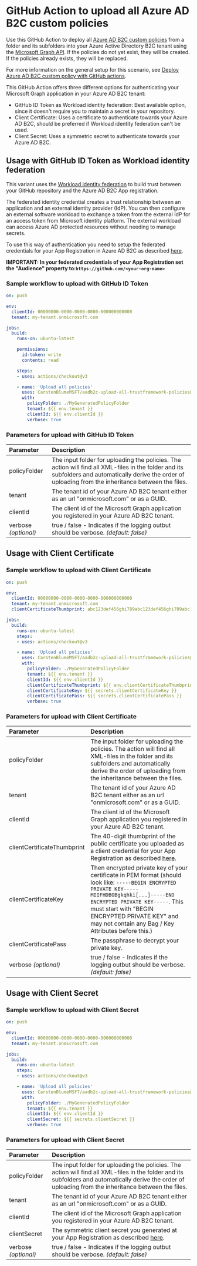 # GitHub Action to upload all Azure AD B2C custom policies

Use this GitHub Action to deploy all [Azure AD B2C custom policies](https://docs.microsoft.com/azure/active-directory-b2c/custom-policy-overview) from a folder and its subfolders into your Azure Active Directory B2C tenant using the [Microsoft Graph API](https://docs.microsoft.com/graph/api/resources/trustframeworkpolicy?view=graph-rest-beta). If the policies do not yet exist, they will be created. If the policies already exists, they will be replaced.

For more information on the general setup for this scenario, see [Deploy Azure AD B2C custom policy with GitHub actions](https://docs.microsoft.com/azure/active-directory-b2c/deploy-custom-policies-github-action).

This GitHub Action offers three different options for authenticating your Microsoft Graph application in your Azure AD B2C tenant:
- GitHub ID Token as Workload identity federation: Best available option, since it doesn't require you to maintain a secret in your repository.
- Client Certificate: Uses a certificate to authenticate towards your Azure AD B2C, should be preferred if Workload identity federation can't be used.
- Client Secret: Uses a symmetric secret to authenticate towards your Azure AD B2C.

## Usage with GitHub ID Token as Workload identity federation
This variant uses the [Workload identity federation](https://learn.microsoft.com/en-us/azure/active-directory/develop/workload-identity-federation) to build trust between your GitHub repository and the Azure AD B2C App registration.

The federated identity credential creates a trust relationship between an application and an external identity provider (IdP). You can then configure an external software workload to exchange a token from the external IdP for an access token from Microsoft identity platform. The external workload can access Azure AD protected resources without needing to manage secrets.

To use this way of authentication you need to setup the federated credentials for your App Registration in Azure AD B2C as described [here](https://learn.microsoft.com/en-us/azure/active-directory/develop/workload-identity-federation-create-trust?pivots=identity-wif-apps-methods-azp#github-actions).

**IMPORTANT: In your federated credentials of your App Registration set the "Audience" property to:```https://github.com/<your-org-name>```**
### Sample workflow to upload with GitHub ID Token

```yaml
on: push

env:
  clientId: 00000000-0000-0000-0000-000000000000
  tenant: my-tenant.onmicrosoft.com

jobs:
  build:
    runs-on: ubuntu-latest

    permissions:
      id-token: write
      contents: read

    steps:
    - uses: actions/checkout@v3

    - name: 'Upload all policies'
      uses: CarstenBlumeMSFT/aadb2c-upload-all-trustframework-policies@v0.0.1
      with:
        policyFolder: ./MyGeneratedPolicyFolder
        tenant: ${{ env.tenant }}
        clientId: ${{ env.clientId }}
        verbose: true
```

### Parameters for upload with GitHub ID Token
| Parameter | Description |
| :-------- | :---------- |
| policyFolder | The input folder for uploading the policies. The action will find all XML-files in the folder and its subfolders and automatically derive the order of uploading from the inheritance between the files. |
| tenant | The tenant id of your Azure AD B2C tenant either as an url "onmicrosoft.com" or as a GUID. |
| clientId | The client id of the Microsoft Graph application you registered in your Azure AD B2C tenant. |
| verbose *(optional)* | true / false - Indicates if the logging outbut should be verbose. *(default: false)* |

## Usage with Client Certificate
### Sample workflow to upload with Client Certificate

```yaml
on: push

env:
  clientId: 00000000-0000-0000-0000-000000000000
  tenant: my-tenant.onmicrosoft.com
  clientCertificateThumbprint: abc123def456ghi789abc123def456ghi789abc1

jobs:
  build:
    runs-on: ubuntu-latest
    steps:
    - uses: actions/checkout@v3

    - name: 'Upload all policies'
      uses: CarstenBlumeMSFT/aadb2c-upload-all-trustframework-policies@v0.0.1
      with:
        policyFolder: ./MyGeneratedPolicyFolder
        tenant: ${{ env.tenant }}
        clientId: ${{ env.clientId }}
        clientCertificateThumbprint: ${{ env.clientCertificateThumbprint }}
        clientCertificateKey: ${{ secrets.clientCertificateKey }}
        clientCertificatePass: ${{ secrets.clientCertificatePass }}
        verbose: true
```

### Parameters for upload with Client Certificate
| Parameter | Description |
| :-------- | :---------- |
| policyFolder | The input folder for uploading the policies. The action will find all XML-files in the folder and its subfolders and automatically derive the order of uploading from the inheritance between the files. |
| tenant | The tenant id of your Azure AD B2C tenant either as an url "onmicrosoft.com" or as a GUID. |
| clientId | The client id of the Microsoft Graph application you registered in your Azure AD B2C tenant. |
| clientCertificateThumbprint | The 40-digit thumbprint of the public certificate you uploaded as a client credential for your App Registration as described [here](https://learn.microsoft.com/en-us/azure/active-directory/develop/howto-create-service-principal-portal#option-1-upload-a-certificate).  |
| clientCertificateKey | Then encrypted private key of your certificate in PEM format (should look like: ```-----BEGIN ENCRYPTED PRIVATE KEY-----MIIFHDBOBgkqhki[...]-----END ENCRYPTED PRIVATE KEY-----```. This must start with "BEGIN ENCRYPTED PRIVATE KEY" and may not contain any Bag / Key Attributes before this.) |
| clientCertificatePass | The passphrase to decrypt your private key. |
| verbose *(optional)* | true / false - Indicates if the logging outbut should be verbose. *(default: false)* |

## Usage with Client Secret
### Sample workflow to upload with Client Secret

```yaml
on: push

env:
  clientId: 00000000-0000-0000-0000-000000000000
  tenant: my-tenant.onmicrosoft.com

jobs:
  build:
    runs-on: ubuntu-latest
    steps:
    - uses: actions/checkout@v3

    - name: 'Upload all policies'
      uses: CarstenBlumeMSFT/aadb2c-upload-all-trustframework-policies@v0.0.1
      with:
        policyFolder: ./MyGeneratedPolicyFolder
        tenant: ${{ env.tenant }}
        clientId: ${{ env.clientId }}
        clientSecret: ${{ secrets.clientSecret }}
        verbose: true
```

### Parameters for upload with Client Secret
| Parameter | Description |
| :-------- | :---------- |
| policyFolder | The input folder for uploading the policies. The action will find all XML-files in the folder and its subfolders and automatically derive the order of uploading from the inheritance between the files. |
| tenant | The tenant id of your Azure AD B2C tenant either as an url "onmicrosoft.com" or as a GUID. |
| clientId | The client id of the Microsoft Graph application you registered in your Azure AD B2C tenant. |
| clientSecret | The symmetric client secret you generated at your App Registration as described [here](https://learn.microsoft.com/en-us/azure/active-directory-b2c/tutorial-register-applications?tabs=app-reg-ga#create-a-client-secret). |
| verbose *(optional)* | true / false - Indicates if the logging outbut should be verbose. *(default: false)* |